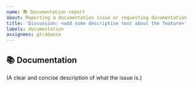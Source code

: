 ```yaml
---
name: 📚 Documentation report
about: Reporting a documentation issue or requesting documentation
title: 'Discussion: <add some descriptive text about the feature>'
labels: documentation
assignees: gtrabanco
---
```


## 📚 Documentation

(A clear and concise description of what the issue is.)
